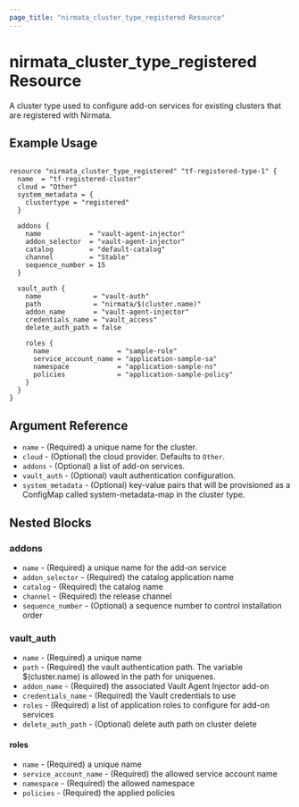 ```yaml
---
page_title: "nirmata_cluster_type_registered Resource"
---
```


# nirmata_cluster_type_registered Resource

A cluster type used to configure add-on services for existing clusters that are registered with Nirmata.

## Example Usage

```hcl

resource "nirmata_cluster_type_registered" "tf-registered-type-1" {
  name  = "tf-registered-cluster"
  cloud = "Other"
  system_metadata = {
    clustertype = "registered"
  }
  
  addons {
    name            = "vault-agent-injector"
    addon_selector  = "vault-agent-injector"
    catalog         = "default-catalog"
    channel         = "Stable"
    sequence_number = 15
  }

  vault_auth {
    name             = "vault-auth"
    path             = "nirmata/$(cluster.name)"
    addon_name       = "vault-agent-injector"
    credentials_name = "vault_access"
    delete_auth_path = false

    roles {
      name                 = "sample-role"
      service_account_name = "application-sample-sa"
      namespace            = "application-sample-ns"
      policies             = "application-sample-policy"
    }
  }
}

```

## Argument Reference

* `name` - (Required) a unique name for the cluster.
* `cloud` - (Optional) the cloud provider. Defaults to `Other`.
* `addons` - (Optional) a list of add-on services.
* `vault_auth` - (Optional) vault authentication configuration.
* `system_metadata` - (Optional) key-value pairs that will be provisioned as a ConfigMap called system-metadata-map in the cluster type.

## Nested Blocks

### addons

* `name` - (Required) a unique name for the add-on service
* `addon_selector` - (Required) the catalog application name
* `catalog` - (Required) the catalog name
* `channel` - (Required) the release channel
* `sequence_number` - (Optional) a sequence number to control installation order

### vault_auth

* `name` - (Required) a unique name
* `path` - (Required) the vault authentication path. The variable $(cluster.name) is allowed in the path for uniquenes.
* `addon_name` - (Required) the associated Vault Agent Injector add-on
* `credentials_name` - (Required) the Vault credentials to use 
* `roles` - (Required) a list of application roles to configure for add-on services
* `delete_auth_path` - (Optional) delete auth path on cluster delete

#### roles

* `name` - (Required) a unique name
* `service_account_name` - (Required) the allowed service account name
* `namespace` - (Required) the allowed namespace
* `policies` - (Required) the applied policies
